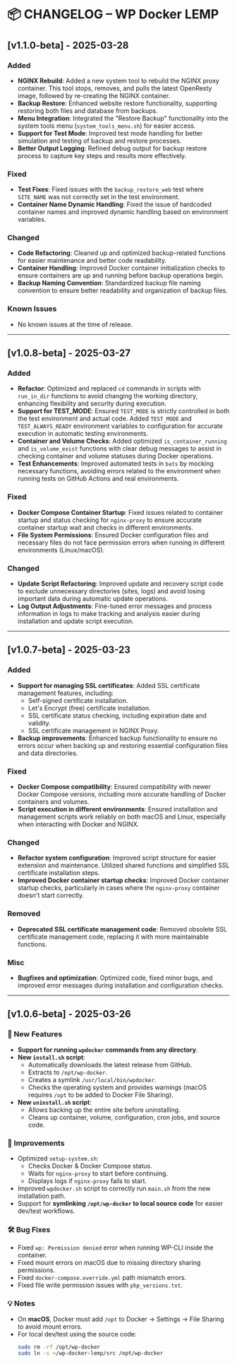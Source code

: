 # 📦 CHANGELOG – WP Docker LEMP

## [v1.1.0-beta] - 2025-03-28

### Added
- **NGINX Rebuild**: Added a new system tool to rebuild the NGINX proxy container. This tool stops, removes, and pulls the latest OpenResty image, followed by re-creating the NGINX container.
- **Backup Restore**: Enhanced website restore functionality, supporting restoring both files and database from backups.
- **Menu Integration**: Integrated the "Restore Backup" functionality into the system tools menu (`system_tools_menu.sh`) for easier access.
- **Support for Test Mode**: Improved test mode handling for better simulation and testing of backup and restore processes.
- **Better Output Logging**: Refined debug output for backup restore process to capture key steps and results more effectively.

### Fixed
- **Test Fixes**: Fixed issues with the `backup_restore_web` test where `SITE_NAME` was not correctly set in the test environment.
- **Container Name Dynamic Handling**: Fixed the issue of hardcoded container names and improved dynamic handling based on environment variables.
  
### Changed
- **Code Refactoring**: Cleaned up and optimized backup-related functions for easier maintenance and better code readability.
- **Container Handling**: Improved Docker container initialization checks to ensure containers are up and running before backup operations begin.
- **Backup Naming Convention**: Standardized backup file naming convention to ensure better readability and organization of backup files.

### Known Issues
- No known issues at the time of release.

---

## [v1.0.8-beta] - 2025-03-27

### Added
- **Refactor**: Optimized and replaced `cd` commands in scripts with `run_in_dir` functions to avoid changing the working directory, enhancing flexibility and security during execution.
- **Support for TEST_MODE**: Ensured `TEST_MODE` is strictly controlled in both the test environment and actual code. Added `TEST_MODE` and `TEST_ALWAYS_READY` environment variables to configuration for accurate execution in automatic testing environments.
- **Container and Volume Checks**: Added optimized `is_container_running` and `is_volume_exist` functions with clear debug messages to assist in checking container and volume statuses during Docker operations.
- **Test Enhancements**: Improved automated tests in `bats` by mocking necessary functions, avoiding errors related to the environment when running tests on GitHub Actions and real environments.
  
### Fixed
- **Docker Compose Container Startup**: Fixed issues related to container startup and status checking for `nginx-proxy` to ensure accurate container startup wait and checks in different environments.
- **File System Permissions**: Ensured Docker configuration files and necessary files do not face permission errors when running in different environments (Linux/macOS).

### Changed
- **Update Script Refactoring**: Improved update and recovery script code to exclude unnecessary directories (sites, logs) and avoid losing important data during automatic update operations.
- **Log Output Adjustments**: Fine-tuned error messages and process information in logs to make tracking and analysis easier during installation and update script execution.

---

## [v1.0.7-beta] - 2025-03-23

### Added
- **Support for managing SSL certificates**: Added SSL certificate management features, including:
  - Self-signed certificate installation.
  - Let's Encrypt (free) certificate installation.
  - SSL certificate status checking, including expiration date and validity.
  - SSL certificate management in NGINX Proxy.
- **Backup improvements**: Enhanced backup functionality to ensure no errors occur when backing up and restoring essential configuration files and data directories.

### Fixed
- **Docker Compose compatibility**: Ensured compatibility with newer Docker Compose versions, including more accurate handling of Docker containers and volumes.
- **Script execution in different environments**: Ensured installation and management scripts work reliably on both macOS and Linux, especially when interacting with Docker and NGINX.

### Changed
- **Refactor system configuration**: Improved script structure for easier extension and maintenance. Utilized shared functions and simplified SSL certificate installation steps.
- **Improved Docker container startup checks**: Improved Docker container startup checks, particularly in cases where the `nginx-proxy` container doesn't start correctly.

### Removed
- **Deprecated SSL certificate management code**: Removed obsolete SSL certificate management code, replacing it with more maintainable functions.

### Misc
- **Bugfixes and optimization**: Optimized code, fixed minor bugs, and improved error messages during installation and configuration checks.

---

## [v1.0.6-beta] - 2025-03-26

### 🚀 New Features
- **Support for running `wpdocker` commands from any directory**.
- **New `install.sh` script**:
  - Automatically downloads the latest release from GitHub.
  - Extracts to `/opt/wp-docker`.
  - Creates a symlink `/usr/local/bin/wpdocker`.
  - Checks the operating system and provides warnings (macOS requires `/opt` to be added to Docker File Sharing).
- **New `uninstall.sh` script**:
  - Allows backing up the entire site before uninstalling.
  - Cleans up container, volume, configuration, cron jobs, and source code.

### 🔧 Improvements
- Optimized `setup-system.sh`:
  - Checks Docker & Docker Compose status.
  - Waits for `nginx-proxy` to start before continuing.
  - Displays logs if `nginx-proxy` fails to start.
- Improved `wpdocker.sh` script to correctly run `main.sh` from the new installation path.
- Support for **symlinking `/opt/wp-docker` to local source code** for easier dev/test workflows.

### 🛠 Bug Fixes
- Fixed `wp: Permission denied` error when running WP-CLI inside the container.
- Fixed mount errors on macOS due to missing directory sharing permissions.
- Fixed `docker-compose.override.yml` path mismatch errors.
- Fixed file write permission issues with `php_versions.txt`.

### 💡 Notes
- On **macOS**, Docker must add `/opt` to Docker → Settings → File Sharing to avoid mount errors.
- For local dev/test using the source code:
  ```bash
  sudo rm -rf /opt/wp-docker
  sudo ln -s ~/wp-docker-lemp/src /opt/wp-docker
